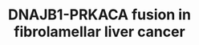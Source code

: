---
annotations:
- id: CL:0000182
  parent: native cell
  type: Cell Type Ontology
  value: hepatocyte
- id: CL:0001063
  type: Cell Type Ontology
  value: neoplastic cell
- id: DOID:5015
  parent: disease of cellular proliferation
  type: Disease Ontology
  value: fibrolamellar carcinoma
authors:
- Eweitz
citedin: ''
communities: []
description: '"Fibrolamellar carcinoma (FLC) is a liver cancer of adolescents and
  young adults characterized by fusions of the genes encoding the protein kinase A
  catalytic subunit, PRKACA, and heat shock protein, DNAJB1. The chimeric DNAJB1-PRKACA
  protein has increased kinase activity and is essential for FLC xenograft growth....
  a core function of DNAJB1-PRKACA is the phosphorylation and inactivation of salt-inducible
  kinases (SIKs). This leads to deregulation of the CRTC2 transcriptional coactivator
  and p300 acetyltransferase, resulting in transcriptional reprogramming and increased
  global histone acetylation, driving malignant growth. Our studies establish a central
  oncogenic mechanism of DNAJB1-PRKACA and suggest the potential of targeting CRTC2/p300
  in FLC. Notably, these findings link this rare cancer’s signature fusion oncoprotein
  to more common cancer gene alterations involving STK11 and GNAS, which also function
  via SIK suppression."  Diagram inspired by figure 1H in Gritti, Wan et al. (2025),
  https://pmc.ncbi.nlm.nih.gov/articles/PMC11803398.'
last-edited: 2025-10-31
ndex: null
organisms:
- Homo sapiens
redirect_from:
- /index.php/Pathway:WP5514
- /instance/WP5514
- /instance/WP5514_r140913
revision: r140913
schema-jsonld:
- '@context': https://schema.org/
  '@id': https://wikipathways.github.io/pathways/WP5514.html
  '@type': Dataset
  creator:
    '@type': Organization
    name: WikiPathways
  description: '"Fibrolamellar carcinoma (FLC) is a liver cancer of adolescents and
    young adults characterized by fusions of the genes encoding the protein kinase
    A catalytic subunit, PRKACA, and heat shock protein, DNAJB1. The chimeric DNAJB1-PRKACA
    protein has increased kinase activity and is essential for FLC xenograft growth....
    a core function of DNAJB1-PRKACA is the phosphorylation and inactivation of salt-inducible
    kinases (SIKs). This leads to deregulation of the CRTC2 transcriptional coactivator
    and p300 acetyltransferase, resulting in transcriptional reprogramming and increased
    global histone acetylation, driving malignant growth. Our studies establish a
    central oncogenic mechanism of DNAJB1-PRKACA and suggest the potential of targeting
    CRTC2/p300 in FLC. Notably, these findings link this rare cancer’s signature fusion
    oncoprotein to more common cancer gene alterations involving STK11 and GNAS, which
    also function via SIK suppression."  Diagram inspired by figure 1H in Gritti,
    Wan et al. (2025), https://pmc.ncbi.nlm.nih.gov/articles/PMC11803398.'
  keywords:
  - CREB1
  - CRTC2
  - DNAJB1
  - GNAS
  - HDAC4
  - HDAC5
  - HDAC7
  - PRKACA
  - SIK1
  - SIK2
  - SIK3
  license: CC0
  name: DNAJB1-PRKACA fusion in fibrolamellar liver cancer
seo: CreativeWork
title: DNAJB1-PRKACA fusion in fibrolamellar liver cancer
wpid: WP5514
---